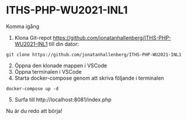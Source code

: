 # ITHS-PHP-WU2021-INL1

Komma igång

1. Klona Git-repot https://github.com/jonatanhallenberg/ITHS-PHP-WU2021-INL1 till din dator:

<pre><code>git clone https://github.com/jonatanhallenberg/ITHS-PHP-WU2021-INL1</code></pre>

2.	Öppna den klonade mappen i VSCode
3.	Öppna terminalen i VSCode
4.	Starta docker-compose genom att skriva följande i terminalen

<pre><code>docker-compose up -d</code></pre>

5.	Surfa till http://localhost:8081/index.php

Nu är du redo att börja!
